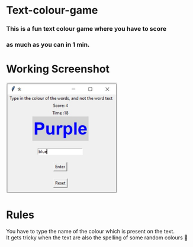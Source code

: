# Text-colour-game

### This is a fun text colour game where you have to score
### as much as you can in 1 min.

# Working Screenshot
<img src ="color-game-ss.jpg" height="300" width="300">

# Rules
You have to type the name of the colour which is present
on the text.<br />
It gets tricky when the text are also the spelling 
of some random colours 🌝
